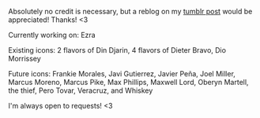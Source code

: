 Absolutely no credit is necessary, but a reblog on my [tumblr post](https://butchmandalorian.tumblr.com/post/724308362185080832/download-ur-preferred-icons-here) would be appreciated! Thanks! <3

Currently working on: Ezra

Existing icons: 2 flavors of Din Djarin, 4 flavors of Dieter Bravo, Dio Morrissey

Future icons: Frankie Morales, Javi Gutierrez, Javier Peña, Joel Miller, Marcus Moreno, Marcus Pike, Max Phillips, Maxwell Lord, Oberyn Martell, the thief, Pero Tovar, Veracruz, and Whiskey

I'm always open to requests! <3

